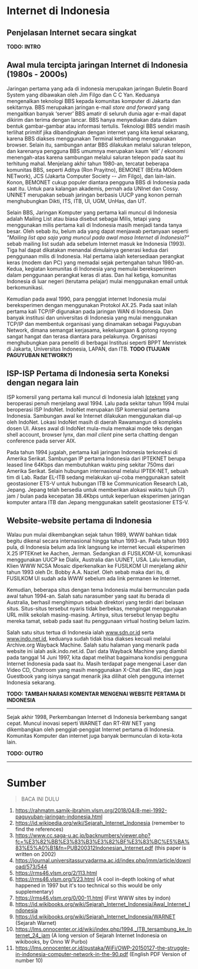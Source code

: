 # Internet di Indonesia

## Penjelasan Internet secara singkat

**TODO: INTRO**
## Awal mula tercipta jaringan Internet di Indonesia (1980s - 2000s)

Jaringan pertama yang ada di indonesia merupakan jaringan Buletin Board System yang dibawakan oleh Jim Filgo dan C C Yan. Keduanya mengenalkan teknologi BBS kepada komunitas komputer di Jakarta dan sekitarnya. BBS merupakan jaringan e-mail *store and forward* yang mengaitkan banyak ‘server’ BBS amatir di seluruh dunia agar e-mail dapat dikirim dan terima dengan lancar. BBS hanya menyediakan data dalam bentuk gambar-gambar atau informasi tertulis. Teknologi BBS sendiri masih terlihat primitif jika dibandingkan dengan internet yang kita kenal sekarang, karena BBS diakses menggunakan Terminal ketimbang menggunakan browser. Selain itu, sambungan antar BBS dilakukan melalui saluran telepon, dan karenanya pengguna BBS umumnya merupakan kaum ‘elit’ / ekonomi menengah-atas karena sambungan melalui saluran telepon pada saat itu terhitung mahal. Menjelang akhir tahun 1980-an, tercatat beberapa komunitas BBS, seperti Aditya (Ron Prayitno), BEMONET (BErita MOdem NETwork), JCS (Jakarta Computer Society -- Jim Filgo), dan lain-lain. Konon, BEMONET cukup populer diantara pengguna BBS di Indonesia pada saat itu. Untuk para kalangan akademis, pernah ada UNInet dan Cossy. UNINET merupakan sebuah jaringan berbasis UUCP yang konon pernah menghubungkan Dikti, ITS, ITB, UI, UGM, UnHas, dan UT. 

Selain BBS, Jaringan Komputer yang pertama kali muncul di Indonesia adalah Mailing List atau biasa disebut sebagai Milis, tetapi yang menggunakan milis pertama kali di Indonesia masih menjadi tanda tanya besar. Oleh sebab itu, belum ada yang dapat menjawab pertanyaan seperti *"Mailing list apa saja yang muncul pada awal masa Internet di Indonesia?"* sebab mailing list sudah ada sebelum Internet masuk ke Indonesia (1993). Tiga hal dapat dikatakan menandai dimulainya generasi kedua dari penggunaan milis di Indonesia. Hal pertama ialah ketersediaan perangkat keras (modem dan PC) yang memadai sejak pertengahan tahun 1980-an. Kedua, kegiatan komunitas di Indonesia yang memulai bereksperimen dalam penggunaan perangkat keras di atas. Dan hal ketiga, komunitas Indonesia di luar negeri (terutama pelajar) mulai menggunakan email untuk berkomunikasi. 

Kemudian pada awal 1990, para penggiat internet Indonesia mulai bereksperimen dengan menggunakan Protokol AX.25. Pada saat inilah pertama kali TCP/IP digunakan pada jaringan WAN di Indonesia. Dan banyak institusi dan universitas di Indonesia yang mulai menggunakan TCP/IP dan membentuk organisasi yang dinamakan sebagai Paguyuban Network, dimana semangat kerjasama, kekeluargaan & gotong royong sangat hangat dan terasa diantara para pelakunya. Organisasi menghubungkan para peneliti di berbagai Institusi seperti BPPT Menristek di Jakarta, Universitas Indonesia, LAPAN, dan ITB. **TODO (TUJUAN PAGUYUBAN NETWORK?)**

## ISP-ISP Pertama di Indonesia serta Koneksi dengan negara lain

ISP komersil yang pertama kali muncul di Indonesia ialah [Ipteknet](http://www.iptek.net.id/) yang beroperasi penuh menjelang awal 1994. Lalu pada sekitar tahun 1994 mulai beroperasi ISP IndoNet. IndoNet merupakan ISP komersial pertama Indonesia. Sambungan awal ke Internet dilakukan menggunakan dial-up oleh IndoNet. Lokasi IndoNet masih di daerah Rawamangun di kompleks dosen UI. Akses awal di IndoNet mula-mula memakai mode teks dengan shell account, browser lynx, dan *mail client* pine serta chatting dengan conference pada server AIX.

Pada tahun 1994 jugalah, pertama kali jaringan Indonesia terkoneksi di Amerika Serikat. Sambungan IP pertama Indonesia dari IPTEKNET berupa leased line 64Kbps dan membutuhkan waktu ping sekitar 750ms dari Amerika Serikat. Selain hubungan internasional melalui IPTEK-NET, sebuah tim di Lab. Radar EL-ITB sedang melakukan uji-coba menggunakan satelit geostasioner ETS-V untuk hubungan ITB ke Communication Research Lab, Jepang. Jepang telah bersedia untuk memberikan alokasi waktu tujuh (7) jam / bulan pada kecepatan 38.4Kbps untuk keperluan eksperimen jaringan komputer antara ITB dan Jepang menggunakan satelit geostasioner ETS-V.

## Website-website pertama di Indonesia

Walau pun mulai dikembangkan sejak tahun 1989, WWW bahkan tidak begitu dikenal secara internasional hingga tahun 1993-an. Pada tahun 1993 pula, di Indonesia belum ada link langsung ke internet kecuali eksperimen X.25 IPTEKnet ke Aachen, Jerman. Sedangkan di FUSILKOM-UI, komunikasi menggunakan UUCP ke Dialix, Australia dan UUNET, USA. Lalu kemudian, Klien WWW NCSA Mosaic diperkenalkan ke FUSILKOM UI menjelang akhir tahun 1993 oleh Dr. Bobby A.A. Nazief. Oleh sebab maka dari itu, di FUSILKOM UI sudah ada WWW sebelum ada link permanen ke Internet.

Kemudian, beberapa situs dengan tema Indonesia mulai bermunculan pada awal tahun 1994-an. Salah satu narasumber yang saat itu berada di Australia, berhasil menghimpun sebuah direktori yang terdiri dari belasan situs. Situs-situs tersebut nyaris tidak berbekas, mengingat menggunakan URL milik sekolah masing-masing. Artinya, situs tersebut lenyap begitu mereka tamat, sebab pada saat itu penggunaan virtual hosting belum lazim. 

Salah satu situs tertua di Indonesia ialah www.sdn.or.id serta www.indo.net.id, keduanya sudah tidak bisa diakses kecuali melalui Archive.org Wayback Machine. Salah satu halaman yang menarik pada website ini ialah asik.indo.net.id. Dari data Wayback Machine yang diambil pada tanggal 14 Juni 1997, kita dapat melihat bagaimana kondisi pengguna Internet Indonesia pada saat itu. Masih terdapat page mengenai Laser dan Video CD, Chatroom yang masih menggunakan X-Chat dan IRC, dan juga Guestbook yang isinya sangat menarik jika dilihat oleh pengguna internet Indonesia sekarang. 

**TODO: TAMBAH NARASI KOMENTAR MENGENAI WEBSITE PERTAMA DI INDONESIA**

---
Sejak akhir 1998, Perkembangan Internet di Indonesia berkembang sangat cepat. Muncul inovasi seperti WARNET dan RT-RW NET yang dikembangkan oleh penggiat-penggiat Internet pertama di Indonesia. Komunitas Komputer dan internet juga banyak bermunculan di kota-kota lain. 

**TODO: OUTRO**

---
# Sumber 
> BACA INI DULU
1. https://rahmatm.samik-ibrahim.vlsm.org/2018/04/8-mei-1992-paguyuban-jaringan-indonesia.html
2. https://id.wikipedia.org/wiki/Sejarah_Internet_Indonesia (remember to find the references)
3. https://www.cc.saga-u.ac.jp/backnumbers/viewer.php?fc=%E3%82%BB%E3%83%B3%E3%82%BF%E3%83%BC%E5%BA%83%E5%A0%B1&fn=PUB200312Indonesian_Internet.pdf (this paper is written on 2002)
4. https://journal.universitassuryadarma.ac.id/index.php/jmm/article/download/573/544
5. https://rms46.vlsm.org/2/113.html
6. https://rms46.vlsm.org/1/23.html (A cool in-depth looking of what happened in 1997 but it's too technical so this would be only supplementary)
7. https://rms46.vlsm.org/0/00-11.html (First WWW sites by indon)
8. https://id.wikibooks.org/wiki/Sejarah_Internet_Indonesia/Awal_Internet_Indonesia
9. https://id.wikibooks.org/wiki/Sejarah_Internet_Indonesia/WARNET (Sejarah Warnet)
10. https://lms.onnocenter.or.id/wiki/index.php/1994,_ITB_tersambung_ke_Internet_24_jam (A long version of Sejarah Internet Indonesia on wikibooks, by Onno W Purbo)
11. https://lms.onnocenter.or.id/pustaka/WiFi/OWP-20150127-the-struggle-in-indonesia-computer-network-in-the-90.pdf (English PDF Version of number 10)
